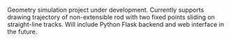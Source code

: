 Geometry simulation project under development. 
Currently supports drawing trajectory of non-extensible rod with two fixed points sliding on straight-line tracks.
Will include Python Flask backend and web interface in the future.